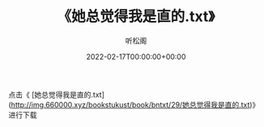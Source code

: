 ﻿---
title:  《她总觉得我是直的.txt》
date:   2022-02-17T00:00:00+00:00
author: 听松阁
layout: post
permalink: /她总觉得我是直的/
categories: 小说
tags: [小说]
---

点击《 [她总觉得我是直的.txt](<a href="http://img.660000.xyz/bookstukust/book/bntxt/29/" target=_blank>http://img.660000.xyz/bookstukust/book/bntxt/29/她总觉得我是直的.txt)》进行下载